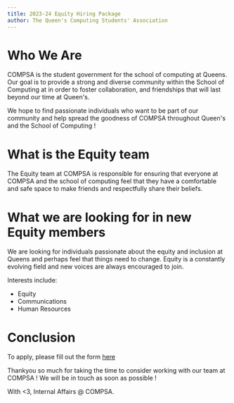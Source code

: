 ```yaml
---
title: 2023-24 Equity Hiring Package
author: The Queen's Computing Students' Association
---
```


# Who We Are

COMPSA is the student government for the school of computing at Queens. Our
goal is to provide a strong and diverse community within the School of
Computing at in order to foster collaboration, and friendships that will last
beyond our time at Queen's. 

We hope to find passionate individuals who want to be part of our community and
help spread the goodness of COMPSA throughout Queen's and the School of
Computing !

# What is the Equity team

The Equity team at COMPSA is responsible for ensuring that everyone at COMPSA
and the school of computing feel that they have a comfortable and safe space to
make friends and respectfully share their beliefs.

# What we are looking for in new Equity members

We are looking for individuals passionate about the equity and inclusion at
Queens and perhaps feel that things need to change. Equity is a constantly
evolving field and new voices are always encouraged to join.

Interests include:

 - Equity 
 - Communications
 - Human Resources

# Conclusion

To apply, please fill out the form [here](https://forms.gle/LfQKixPRW93b4rNT6)

Thankyou so much for taking the time to consider working with our team at
COMPSA ! We will be in touch as soon as possible !

With <3, Internal Affairs @ COMPSA.


